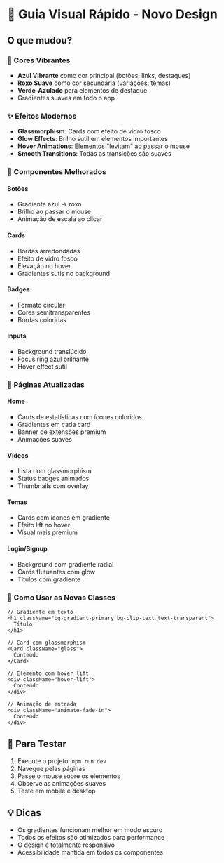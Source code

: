# 🎨 Guia Visual Rápido - Novo Design

## O que mudou?

### 🌈 Cores Vibrantes
- **Azul Vibrante** como cor principal (botões, links, destaques)
- **Roxo Suave** como cor secundária (variações, temas)
- **Verde-Azulado** para elementos de destaque
- Gradientes suaves em todo o app

### ✨ Efeitos Modernos
- **Glassmorphism**: Cards com efeito de vidro fosco
- **Glow Effects**: Brilho sutil em elementos importantes
- **Hover Animations**: Elementos "levitam" ao passar o mouse
- **Smooth Transitions**: Todas as transições são suaves

### 🎯 Componentes Melhorados

#### Botões
- Gradiente azul → roxo
- Brilho ao passar o mouse
- Animação de escala ao clicar

#### Cards
- Bordas arredondadas
- Efeito de vidro fosco
- Elevação no hover
- Gradientes sutis no background

#### Badges
- Formato circular
- Cores semitransparentes
- Bordas coloridas

#### Inputs
- Background translúcido
- Focus ring azul brilhante
- Hover effect sutil

### 📱 Páginas Atualizadas

#### Home
- Cards de estatísticas com ícones coloridos
- Gradientes em cada card
- Banner de extensões premium
- Animações suaves

#### Vídeos
- Lista com glassmorphism
- Status badges animados
- Thumbnails com overlay

#### Temas
- Cards com ícones em gradiente
- Efeito lift no hover
- Visual mais premium

#### Login/Signup
- Background com gradiente radial
- Cards flutuantes com glow
- Títulos com gradiente

### 🎨 Como Usar as Novas Classes

```tsx
// Gradiente em texto
<h1 className="bg-gradient-primary bg-clip-text text-transparent">
  Título
</h1>

// Card com glassmorphism
<Card className="glass">
  Conteúdo
</Card>

// Elemento com hover lift
<div className="hover-lift">
  Conteúdo
</div>

// Animação de entrada
<div className="animate-fade-in">
  Conteúdo
</div>
```

## 🚀 Para Testar

1. Execute o projeto: `npm run dev`
2. Navegue pelas páginas
3. Passe o mouse sobre os elementos
4. Observe as animações suaves
5. Teste em mobile e desktop

## 💡 Dicas

- Os gradientes funcionam melhor em modo escuro
- Todos os efeitos são otimizados para performance
- O design é totalmente responsivo
- Acessibilidade mantida em todos os componentes
